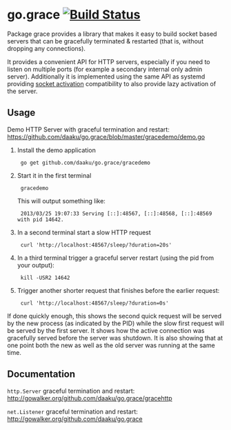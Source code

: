 go.grace [![Build Status](https://secure.travis-ci.org/daaku/go.grace.png)](http://travis-ci.org/daaku/go.grace)
========

Package grace provides a library that makes it easy to build socket
based servers that can be gracefully terminated & restarted (that is,
without dropping any connections).

It provides a convenient API for HTTP servers, especially if you need to listen
on multiple ports (for example a secondary internal only admin server).
Additionally it is implemented using the same API as systemd providing [socket
activation](http://0pointer.de/blog/projects/socket-activation.html)
compatibility to also provide lazy activation of the server.


Usage
-----

Demo HTTP Server with graceful termination and restart:
https://github.com/daaku/go.grace/blob/master/gracedemo/demo.go

1. Install the demo application

        go get github.com/daaku/go.grace/gracedemo

1. Start it in the first terminal

        gracedemo

   This will output something like:

        2013/03/25 19:07:33 Serving [::]:48567, [::]:48568, [::]:48569 with pid 14642.

1. In a second terminal start a slow HTTP request

        curl 'http://localhost:48567/sleep/?duration=20s'

1. In a third terminal trigger a graceful server restart (using the pid from your output):

        kill -USR2 14642

1. Trigger another shorter request that finishes before the earlier request:

        curl 'http://localhost:48567/sleep/?duration=0s'


If done quickly enough, this shows the second quick request will be served by
the new process (as indicated by the PID) while the slow first request will be
served by the first server. It shows how the active connection was gracefully
served before the server was shutdown. It is also showing that at one point
both the new as well as the old server was running at the same time.


Documentation
-------------

`http.Server` graceful termination and restart:
http://gowalker.org/github.com/daaku/go.grace/gracehttp

`net.Listener` graceful termination and restart:
http://gowalker.org/github.com/daaku/go.grace
